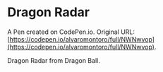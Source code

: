 # Dragon Radar

A Pen created on CodePen.io. Original URL: [https://codepen.io/alvaromontoro/full/NWNwvop](https://codepen.io/alvaromontoro/full/NWNwvop).

Dragon Radar from Dragon Ball.

